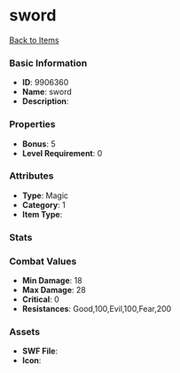 # sword



[Back to Items](../items.md)

### Basic Information

- **ID**: 9906360
- **Name**: sword
- **Description**: 

### Properties

- **Bonus**: 5
- **Level Requirement**: 0

### Attributes

- **Type**: Magic
- **Category**: 1
- **Item Type**: 

### Stats


### Combat Values

- **Min Damage**: 18
- **Max Damage**: 28
- **Critical**: 0
- **Resistances**: Good,100,Evil,100,Fear,200

### Assets

- **SWF File**: 
- **Icon**: 

